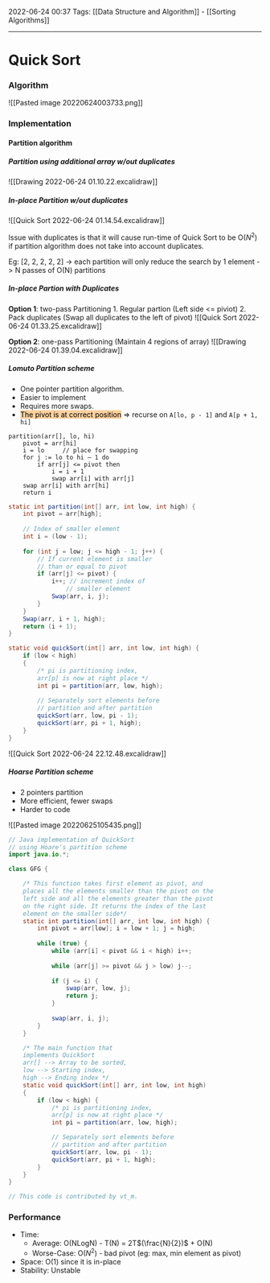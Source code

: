2022-06-24 00:37
Tags: [[Data Structure and Algorithm]]  - [[Sorting Algorithms]]
- - - - - - - - - - - - - - - - - - - - - - - - - - - - -   
# Quick Sort
### Algorithm
![[Pasted image 20220624003733.png]]

### Implementation
#### Partition algorithm
##### Partition using additional array w/out duplicates
![[Drawing 2022-06-24 01.10.22.excalidraw]]

##### In-place Partition w/out duplicates
![[Quick Sort 2022-06-24 01.14.54.excalidraw]]

Issue with duplicates is that it will cause run-time of Quick Sort to be O($N^2$) if partition algorithm does not take into account duplicates.

Eg: [2, 2, 2, 2, 2] -> each partition will only reduce the search by 1 element -> N passes of O(N) partitions

##### In-place Partion with Duplicates
**Option 1**: two-pass Partitioning
	1. Regular partion (Left side <= piviot)
	2. Pack duplicates (Swap all duplicates to the left of pivot)
![[Quick Sort 2022-06-24 01.33.25.excalidraw]]

**Option 2**: one-pass Partitioning (Maintain 4 regions of array)
![[Drawing 2022-06-24 01.39.04.excalidraw]]

##### Lomuto Partition scheme
- One pointer partition algorithm.
- Easier to implement
- Requires more swaps.
- <mark style="background: #FFB86CA6;">The pivot is at correct position</mark> => recurse on `A[lo, p - 1]` and `A[p + 1, hi]`

```Pseudo
partition(arr[], lo, hi) 
    pivot = arr[hi]
    i = lo     // place for swapping
    for j := lo to hi – 1 do
        if arr[j] <= pivot then
            i = i + 1 
            swap arr[i] with arr[j]
    swap arr[i] with arr[hi]
    return i
```

```Java
static int partition(int[] arr, int low, int high) {
	int pivot = arr[high];
	
	// Index of smaller element
	int i = (low - 1);
	
	for (int j = low; j <= high - 1; j++) {
		// If current element is smaller
		// than or equal to pivot
		if (arr[j] <= pivot) {
			i++; // increment index of
				// smaller element
			Swap(arr, i, j);
		}
	}
	Swap(arr, i + 1, high);
	return (i + 1);
}

static void quickSort(int[] arr, int low, int high) {
	if (low < high)
	{
		/* pi is partitioning index,
		arr[p] is now at right place */
		int pi = partition(arr, low, high);
		
		// Separately sort elements before
		// partition and after partition
		quickSort(arr, low, pi - 1);
		quickSort(arr, pi + 1, high);
	}
}
```

![[Quick Sort 2022-06-24 22.12.48.excalidraw]]

##### Hoarse Partition scheme
+ 2 pointers partition
+ More efficient, fewer swaps
+ Harder to code

![[Pasted image 20220625105435.png]]

```Java
// Java implementation of QuickSort
// using Hoare's partition scheme
import java.io.*;

class GFG {

	/* This function takes first element as pivot, and
	places all the elements smaller than the pivot on the
	left side and all the elements greater than the pivot
	on the right side. It returns the index of the last
	element on the smaller side*/
	static int partition(int[] arr, int low, int high) {
		int pivot = arr[low]; i = low + 1; j = high;
		
		while (true) {
			while (arr[i] < pivot && i < high) i++;
			
			while (arr[j] >= pivot && j > low) j--;
			
			if (j <= i) {
				swap(arr, low, j);
				return j;
			}
			
			swap(arr, i, j);
		}
	}

	/* The main function that
	implements QuickSort
	arr[] --> Array to be sorted,
	low --> Starting index,
	high --> Ending index */
	static void quickSort(int[] arr, int low, int high)
	{
		if (low < high) {
			/* pi is partitioning index,
			arr[p] is now at right place */
			int pi = partition(arr, low, high);

			// Separately sort elements before
			// partition and after partition
			quickSort(arr, low, pi - 1);
			quickSort(arr, pi + 1, high);
		}
	}
}

// This code is contributed by vt_m.

```
### Performance
- Time: 
	- Average: O(NLogN) - T(N) = 2T$(\frac{N}{2})$ + O(N)
	- Worse-Case: O($N^2$) - bad pivot (eg: max, min element as pivot) 
- Space: O(1) since it is in-place
- Stability: Unstable